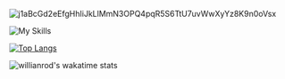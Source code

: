 ![j1aBcGd2eEfgHhIiJkLlMmN3OPQ4pqR5S6TtU7uvWwXyYz8K9n0oVsx](https://moe-counter.glitch.me/get/@j1aBcGd2eEfgHhIiJkLlMmN3OPQ4pqR5S6TtU7uvWwXyYz8K9n0oVsx?theme=rule34)

![My Skills](https://skillicons.dev/icons?i=js,ts,html,css,docker,react,vite,next,nodejs,mui,tailwind,mysql,postgres,php,java)


[![Top Langs](https://github-readme-stats.vercel.app/api/top-langs/?username=suishounohibiki&layout=compact&theme=transparent&border_color=2A2B41)](https://github.com/anuraghazra/github-readme-stats)

![willianrod's wakatime stats](https://github-readme-stats.vercel.app/api/wakatime?username=@suishounohibiki&theme=transparent&border_color=2A2B41)

